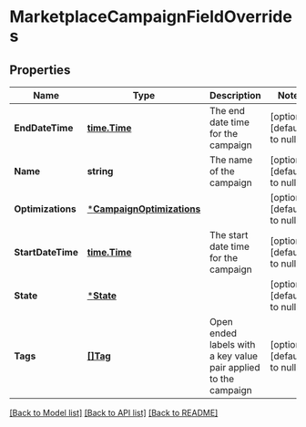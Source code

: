 # MarketplaceCampaignFieldOverrides

## Properties
Name | Type | Description | Notes
------------ | ------------- | ------------- | -------------
**EndDateTime** | [**time.Time**](time.Time.md) | The end date time for the campaign | [optional] [default to null]
**Name** | **string** | The name of the campaign | [optional] [default to null]
**Optimizations** | [***CampaignOptimizations**](CampaignOptimizations.md) |  | [optional] [default to null]
**StartDateTime** | [**time.Time**](time.Time.md) | The start date time for the campaign | [optional] [default to null]
**State** | [***State**](State.md) |  | [optional] [default to null]
**Tags** | [**[]Tag**](Tag.md) | Open ended labels with a key value pair applied to the campaign | [optional] [default to null]

[[Back to Model list]](../README.md#documentation-for-models) [[Back to API list]](../README.md#documentation-for-api-endpoints) [[Back to README]](../README.md)

